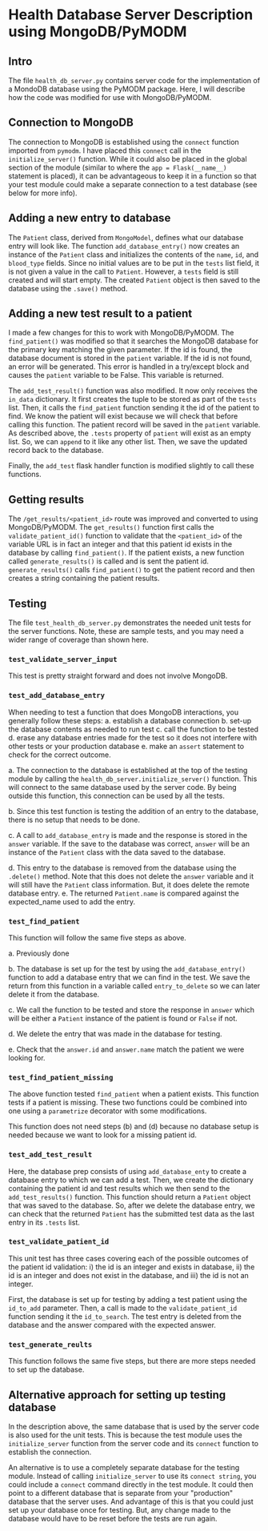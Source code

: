 # Health Database Server Description using MongoDB/PyMODM

## Intro
The file `health_db_server.py` contains server code for the implementation
of a MondoDB database using the PyMODM package.  Here, I will describe how the
code was modified for use with MongoDB/PyMODM.

## Connection to MongoDB
The connection to MongoDB is established using the `connect` function imported
from `pymodm`.  I have placed this `connect` call in the `initialize_server()`
function.  While it could also be placed in the global section of the module
(similar to where the `app = Flask(__name__)` statement is placed), it can
be advantageous to keep it in a function so that your test module could 
make a separate connection to a test database (see below for more info).

## Adding a new entry to database
The `Patient` class, derived from `MongoModel`, defines what our database
entry will look like.  The function `add_database_entry()` now creates an 
instance of the `Patient` class and initializes the contents of the `name`,
`id`, and `blood_type` fields.  Since no initial values are to be put in the
`tests` list field, it is not given a value in the call to `Patient`.  However,
a `tests` field is still created and will start empty.  The created `Patient`
object is then saved to the database using the `.save()` method.

## Adding a new test result to a patient
I made a few changes for this to work with MongoDB/PyMODM.  The 
`find_patient()` was modified so that it searches the MongoDB database for
the primary key matching the given parameter.  If the id is found, the
database document is stored in the `patient` variable.  If the id is not
found, an error will be generated.  This error is handled in a try/except
block and causes the `patient` variable to be False.  This variable is 
returned.

The `add_test_result()` function was also modified.  It now only receives
the `in_data` dictionary.  It first creates the tuple to be stored as part
of the `tests` list.  Then, it calls the `find_patient` function sending it the
id of the patient to find.  We know the patient will exist because we will
check that before calling this function.  The patient record will be saved in
the `patient` variable.  As described above, the `.tests` property of
`patient` will exist as an empty list.  So, we can `append` to it like any
other list.  Then, we save the updated record back to the database.

Finally, the `add_test` flask handler function is modified slightly to call
these functions.

## Getting results
The `/get_results/<patient_id>` route was improved and converted to using
MongoDB/PyMODM.  The `get_results()` function first calls the 
`validate_patient_id()` function to validate that the `<patient_id>` of the 
variable URL is in fact an integer and that this patient id exists in the
database by calling `find_patient()`.  If the patient exists, a new function
called `generate_results()` is called and is sent the patient id.  
`generate_results()` calls `find_patient()` to get the patient record and then
creates a string containing the patient results.

## Testing
The file `test_health_db_server.py` demonstrates the needed unit tests for
the server functions.  Note, these are sample tests, and you may need a wider
range of coverage than shown here.

### `test_validate_server_input`
This test is pretty straight forward and does not involve MongoDB.

### `test_add_database_entry`
When needing to test a function that does MongoDB interactions, you generally
follow these steps:
a. establish a database connection
b. set-up the database contents as needed to run test
c. call the function to be tested
d. erase any database entries made for the test so it does not interfere with
  other tests or your production database
e. make an `assert` statement to check for the correct outcome.

a. The connection to the database is established at the top of the testing module
by calling the `health_db_server.initialize_server()` function.  This will
connect to the same database used by the server code.  By being outside this
function, this connection can be used by all the tests.

b. Since this test function is testing the addition of an entry to the 
database, there is no setup that needs to be done.

c. A call to `add_database_entry` is made and the response is stored in the 
`answer` variable.  If the save to the database was correct, `answer` will be
an instance of the `Patient` class with the data saved to the database.

d. This entry to the database is removed from the database using the 
`.delete()` method.  Note that this does not delete the `answer` variable and
it will still have the `Patient` class information.  But, it does delete the
remote database entry.
e. The returned `Patient.name` is compared against the expected_name used to
add the entry.

### `test_find_patient`
This function will follow the same five steps as above.

a. Previously done

b. The database is set up for the test by using the `add_database_entry()` 
function to add a database entry that we can find in the test.  We save the
return from this function in a variable called `entry_to_delete` so we can
later delete it from the database.

c. We call the function to be tested and store the response in `answer` which
will be either a `Patient` instance of the patient is found or `False` if not.

d. We delete the entry that was made in the database for testing.

e. Check that the `answer.id` and `answer.name` match the patient we were
looking for.

### `test_find_patient_missing`
The above function tested `find_patient` when a patient exists.  This function
tests if a patient is missing.  These two functions could be combined into
one using a `parametrize` decorator with some modifications.

This function does not need steps (b) and (d) because no database setup is
needed because we want to look for a missing patient id.

### `test_add_test_result`
Here, the database prep consists of using `add_database_enty` to create a 
database entry to which we can add a test.  Then, we create the dictionary
containing the patient id and test results which we then send to the
`add_test_results()` function.  This function should return a `Patient` 
object that was saved to the database.  So, after we delete the database
entry, we can check that the returned `Patient` has the submitted test data
as the last entry in its `.tests` list.

### `test_validate_patient_id`
This unit test has three cases covering each of the possible outcomes of the
patient id validation:  i) the id is an integer and exists in database,
ii) the id is an integer and does not exist in the database, and iii) the id
is not an integer.

First, the database is set up for testing by adding a test patient using the
`id_to_add` parameter.  Then, a call is made to the `validate_patient_id`
function sending it the `id_to_search`.  The test entry is deleted from the
database and the answer compared with the expected answer.

### `test_generate_reults`
This function follows the same five steps, but there are more steps needed to
set up the database.

## Alternative approach for setting up testing database
In the description above, the same database that is used by the server code
is also used for the unit tests.  This is because the test module uses the
`initialize_server` function from the server code and its `connect` function
to establish the connection.  

An alternative is to use a completely separate database for the testing module.
Instead of calling `initialize_server` to use its `connect string`, you could
include a `connect` command directly in the test module.  It could then point
to a different database that is separate from your "production" database that
the server uses.  And advantage of this is that you could just set up your
database once for testing.  But, any change made to the database would have to
be reset before the tests are run again.